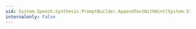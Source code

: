 ```yaml
---
uid: System.Speech.Synthesis.PromptBuilder.AppendTextWithHint(System.String,System.Speech.Synthesis.SayAs)
internalonly: False
---
```

